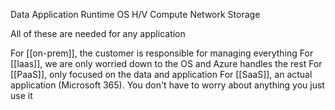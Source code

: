 Data 
Application
Runtime
OS
H/V
Compute
Network
Storage


All of these are needed for any application

For [[on-prem]], the customer is responsible for managing everything
For [[Iaas]], we are only worried down to the OS and Azure handles the rest
For [[PaaS]], only focused on the data and application
For [[SaaS]], an actual application (Microsoft 365). You don't have to worry about anything you just use it